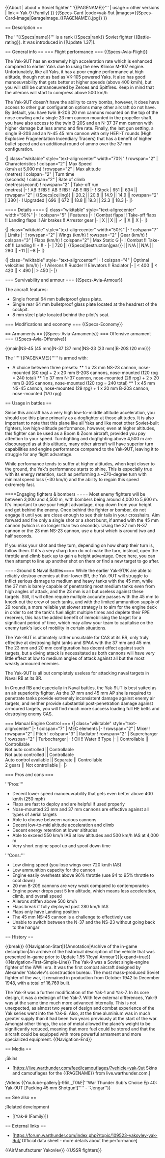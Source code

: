 {{About
| about = Soviet fighter '''{{PAGENAME}}'''
| usage = other versions
| link = Yak-9 (Family)
}}
{{Specs-Card
|code=yak-9ut
|images={{Specs-Card-Image|GarageImage_{{PAGENAME}}.jpg}}
}}

== Description ==
<!-- ''In the description, the first part should be about the history of and the creation and combat usage of the aircraft, as well as its key features. In the second part, tell the reader about the aircraft in the game. Insert a screenshot of the vehicle, so that if the novice player does not remember the vehicle by name, he will immediately understand what kind of vehicle the article is talking about.'' -->
The '''{{Specs|name}}''' is a rank {{Specs|rank}} Soviet fighter {{Battle-rating}}. It was introduced in [[Update 1.37]].

== General info ==
=== Flight performance ===
{{Specs-Avia-Flight}}
<!-- ''Describe how the aircraft behaves in the air. Speed, manoeuvrability, acceleration and allowable loads - these are the most important characteristics of the vehicle.'' -->

The Yak-9UT has an extremely high acceleration rate which is enhanced compared to earlier Yaks due to using the new Klimov M-107 engine. Unfortunately, like all Yaks, it has a poor engine performance at high altitude, though not as bad as VK-105 powered Yaks. It also has good manoeuvrability that gets better at higher speeds (above 400 km/h), but you will still be outmanoeuvred by Zeroes and Spitfires. Keep in mind that the ailerons will start to compress above 500 km/h

The Yak-9UT doesn't have the ability to carry bombs, however, it does have access to other gun configuration options many other aircraft do not have. By default, you have twin B-20S 20 mm cannons mounted on the top of the nose cowling and a single 23 mm cannon mounted in the propeller shaft, you have also access to the twin B-20S and an N-37 37 mm cannon with higher damage but less ammo and fire rate. Finally, the last gun setting, a single B-20S and an N-45 45 mm cannon with only HEFI-T rounds (High Explosive Fragmentation Incendiary Tracers) that has a benefit of higher bullet speed and an additional round of ammo over the 37 mm configuration.

{| class="wikitable" style="text-align:center" width="70%"
! rowspan="2" | Characteristics
! colspan="2" | Max Speed<br>(km/h at 5,000 m)
! rowspan="2" | Max altitude<br>(metres)
! colspan="2" | Turn time<br>(seconds)
! colspan="2" | Rate of climb<br>(metres/second)
! rowspan="2" | Take-off run<br>(metres)
|-
! AB !! RB !! AB !! RB !! AB !! RB
|-
! Stock
| 651 || 634 || rowspan="2" | {{Specs|ceiling}} || 20.2 || 20.8 || 14.9 || 14.9 || rowspan="2" | 380
|-
! Upgraded
| 696 || 672 || 18.8 || 19.3 || 22.3 || 18.3
|-
|}

==== Details ====
{| class="wikitable" style="text-align:center" width="50%"
|-
! colspan="5" | Features
|-
! Combat flaps !! Take-off flaps !! Landing flaps !! Air brakes !! Arrestor gear
|-
| X || X || ✓ || X || X     <!-- ✓ -->
|-
|}

{| class="wikitable" style="text-align:center" width="50%"
|-
! colspan="7" | Limits
|-
! rowspan="2" | Wings (km/h)
! rowspan="2" | Gear (km/h)
! colspan="3" | Flaps (km/h)
! colspan="2" | Max Static G
|-
! Combat !! Take-off !! Landing !! + !! -
|-
| 720 <!-- {{Specs|destruction|body}} --> || {{Specs|destruction|gear}} || N/A || N/A || 280 || ~11 || ~8
|-
|}

{| class="wikitable" style="text-align:center"
|-
! colspan="4" | Optimal velocities (km/h)
|-
! Ailerons !! Rudder !! Elevators !! Radiator
|-
| < 400 || < 420 || < 490 || > 450
|-
|}

=== Survivability and armour ===
{{Specs-Avia-Armour}}
<!--''Examine the survivability of the aircraft. Note how vulnerable the structure is and how secure the pilot is, whether the fuel tanks are armoured, etc. Describe the armour, if there is any, and also mention the vulnerability of other critical aircraft systems.''-->
The aircraft features:

* Single frontal 64 mm bulletproof glass plate.
* Single rear 64 mm bulletproof glass plate located at the headrest of the cockpit.
* 8 mm steel plate located behind the pilot's seat.

=== Modifications and economy ===
{{Specs-Economy}}

== Armaments ==
{{Specs-Avia-Armaments}}
=== Offensive armament ===
{{Specs-Avia-Offensive}}
<!-- ''Describe the offensive armament of the aircraft, if any. Describe how effective the cannons and machine guns are in a battle, and also what belts or drums are better to use. If there is no offensive weaponry, delete this subsection.'' -->
{{main|NS-45 (45 mm)|N-37 (37 mm)|NS-23 (23 mm)|B-20S (20 mm)}}

The '''''{{PAGENAME}}''''' is armed with:

* A choice between three presets:
** 1 x 23 mm NS-23 cannon, nose-mounted (80 rpg) + 2 x 20 mm B-20S cannons, nose-mounted (120 rpg = 240 total)
** 1 x 37 mm N-37 cannon, nose-mounted (28 rpg) + 2 x 20 mm B-20S cannons, nose-mounted (120 rpg = 240 total)
** 1 x 45 mm NS-45 cannon, nose-mounted (29 rpg) + 1 x 20 mm B-20S cannon, nose-mounted (170 rpg)

== Usage in battles ==
<!-- ''Describe the tactics of playing in the aircraft, the features of using aircraft in a team and advice on tactics. Refrain from creating a "guide" - do not impose a single point of view, but instead, give the reader food for thought. Examine the most dangerous enemies and give recommendations on fighting them. If necessary, note the specifics of the game in different modes (AB, RB, SB).'' -->

Since this aircraft has a very high low-to-middle altitude acceleration, you should use this plane primarily as a dogfighter at those altitudes. It is also important to note that this plane like all Yaks and like most other Soviet-built fighters, low high-altitude performance, however, even at higher altitudes, this fighter can be used as a Boom & Zoom aircraft, provided you pay attention to your speed. Turnfighting and dogfighting above 4,500 m are discouraged as at this altitude, many other aircraft will have superior turn capabilities and engine performance compared to the Yak-9UT, leaving it to struggle for any flight advantage.

While performance tends to suffer at higher altitudes, when kept closer to the ground, the Yak's performance starts to shine. This is especially true with its energy retention, such as performing a ~270-degree turn with minimal speed loss (~30 km/h) and the ability to regain this speed extremely fast.

====Engaging fighters & bombers ====
Most enemy fighters will be between 3,000 and 4,500 m, with bombers being around 4,000 to 5,600 m. It's important to use your height advantage, drop down from your height and get behind the enemy. Once behind the fighter or bomber, do not engage it until you are close enough to see their tails in your crosshairs. Aim forward and fire only a single shot or a short burst, if armed with the 45 mm cannon (which is no longer than two seconds). Using the 37 mm N-37 cannon or the 23 mm NS-23 cannon, use a burst which is around two and half seconds.

If you miss your shot and they turn, depending on how sharp their turn is, follow them. If it's a very sharp turn do not make the turn, instead, open the throttle and climb back up to gain a height advantage. Once here, you can then attempt to line up another shot on them or find a new target to go after.

====Ground & Naval Battles====
While the earlier Yak-9T/K are able to reliably destroy enemies at their lower BR, the Yak-9UT will struggle to inflict serious damage to medium and heavy tanks with the 45 mm, while the 37 mm is barely capable of penetrating most medium tanks even from high angles of attack, and the 23 mm is all but useless against these targets. Still, it will often require multiple accurate passes with the 45 mm to knock out the crew of such tanks, and with the limited ammunition supply of 29 rounds, a more reliable yet slower strategy is to aim for the engine deck in order to set the tank's fuel alight multiple times and deplete their FPE reserves, this has the added benefit of immobilising the target for a significant period of time, which may allow your team to capitalise on the enemy tank's lack of mobility in certain situations.

The Yak-9UT is ultimately rather unsuitable for CAS at its BR, only truly effective at destroying light tanks and SPAA with the 37 mm and 45 mm. The 23 mm and 20 mm configuration has decent effect against such targets, but a diving attack is necessitated as both cannons will have very little effect at low to medium angles of attack against all but the most weakly armoured enemies.

The Yak-9UT is all but completely useless for attacking naval targets in Naval RB at its BR.

In Ground RB and especially in Naval battles, the Yak-9UT is best suited as an air superiority fighter. As the 37 mm and 45 mm AP shells required to penetrate tanks provide extremely inconsistent damage against enemy air targets, and neither provide substantial post-penetration damage against armoured targets, you will find much more success loading full HE belts and destroying enemy CAS.

=== Manual Engine Control ===
{| class="wikitable" style="text-align:center"
|-
! colspan="7" | MEC elements
|-
! rowspan="2" | Mixer
! rowspan="2" | Pitch
! colspan="3" | Radiator
! rowspan="2" | Supercharger
! rowspan="2" | Turbocharger
|-
! Oil !! Water !! Type
|-
| Controllable || Controllable<br>Not auto controlled || Controllable<br>Not auto controlled || Controllable<br>Auto control available || Separate || Controllable<br>2 gears || Not controllable
|-
|}

=== Pros and cons ===
<!-- ''Summarise and briefly evaluate the vehicle in terms of its characteristics and combat effectiveness. Mark its pros and cons in the bulleted list. Try not to use more than 6 points for each of the characteristics. Avoid using categorical definitions such as "bad", "good" and the like - use substitutions with softer forms such as "inadequate" and "effective".'' -->

'''Pros:'''

* Decent lower speed manoeuvrability that gets even better above 400 km/h (250 mph)
* Flaps are fast to deploy and are helpful if used properly
* Nose-mounted 23 mm and 37 mm cannons are effective against all types of aerial targets
* Able to choose between various cannons
* Decent low-to-mid altitude acceleration and climb
* Decent energy retention at lower altitudes
* Able to exceed 550 km/h IAS at low altitudes and 500 km/h IAS at 4,000 m
* Very short engine spool up and spool down time

'''Cons:'''

* Low diving speed (you lose wings over 720 km/h IAS)
* Low ammunition capacity for the cannon
* Engine easily overheats above 96% throttle (use 94 to 95% throttle to cool down)
* 20 mm B-20S cannons are very weak compared to contemporaries
* Engine power drops past 5 km altitude, which means less acceleration, climb, and overall speed
* Ailerons stiffen above 500 km/h
* Flaps break if fully deployed past 280 km/h IAS
* Flaps only have Landing position
* The 45 mm NS-45 cannon is a challenge to effectively use
* Unable to switch between the N-37 and the NS-23 without going back to the hangar

== History ==
<!-- ''Describe the history of the creation and combat usage of the aircraft in more detail than in the introduction. If the historical reference turns out to be too long, take it to a separate article, taking a link to the article about the vehicle and adding a block "/History" (example: <nowiki>https://wiki.warthunder.com/(Vehicle-name)/History</nowiki>) and add a link to it here using the <code>main</code> template. Be sure to reference text and sources by using <code><nowiki><ref></ref></nowiki></code>, as well as adding them at the end of the article with <code><nowiki><references /></nowiki></code>. This section may also include the vehicle's dev blog entry (if applicable) and the in-game encyclopedia description (under <code><nowiki>=== In-game description ===</nowiki></code>, also if applicable).'' -->

{{break}}
{{Navigation-Start|{{Annotation|Archive of the in-game description|An archive of the historical description of the vehicle that was presented in-game prior to Update 1.55 'Royal Armour'}}|expand=true}}
{{Navigation-First-Simple-Line}}
The Yak-9 was a Soviet single-engine fighter of the WWII era. It was the first combat aircraft designed by Alexander Yakovlev's construction bureau. The most mass-produced Soviet fighter of the war, it remained in production from October 1942 to December 1948, with a total of 16,769 built.

The Yak-9 was a further modification of the Yak-1 and Yak-7. In its core design, it was a redesign of the Yak-7. With few external differences, Yak-9 was at the same time much more advanced internally. This is not unexpected, as almost two years of design and combat experience of the Yak series went into the Yak-9. Also, at the time aluminium was in much greater supply than it had been two years previously at the start of the war. Amongst other things, the use of metal allowed the plane's weight to be significantly reduced, meaning that more fuel could be stored and that the aircraft could be equipped with more powerful armament and more specialized equipment.
{{Navigation-End}}

== Media ==
<!-- ''Excellent additions to the article would be video guides, screenshots from the game, and photos.'' -->

;Skins

* [https://live.warthunder.com/feed/camouflages/?vehicle=yak-9ut Skins and camouflages for the {{PAGENAME}} from live.warthunder.com.]

;Videos
{{Youtube-gallery|j-95iL_T0kE|'''War Thunder Sub's Choice Ep 40: Yak-9UT [Packing 45 mm Shotgun!]"''' - ''Jengar''}}

== See also ==
<!-- ''Links to the articles on the War Thunder Wiki that you think will be useful for the reader, for example:''
* ''reference to the series of the aircraft;''
* ''links to approximate analogues of other nations and research trees.'' -->

;Related development

* [[Yak-9 (Family)]]

== External links ==
<!-- ''Paste links to sources and external resources, such as:''
* ''topic on the official game forum;''
* ''other literature.'' -->

* [https://forum.warthunder.com/index.php?/topic/109523-yakovlev-yak-9ut/ Official data sheet - more details about the performance]

{{AirManufacturer Yakovlev}}
{{USSR fighters}}